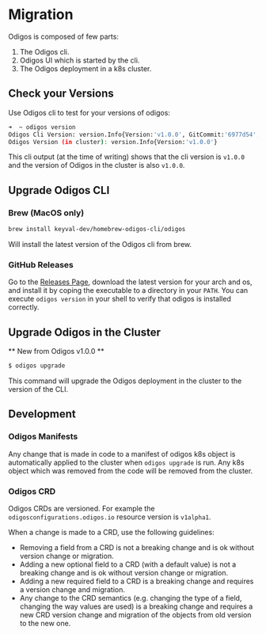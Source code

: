 # Migration

Odigos is composed of few parts:
1. The Odigos cli.
1. Odigos UI which is started by the cli.
1. The Odigos deployment in a k8s cluster.

## Check your Versions

Use Odigos cli to test for your versions of odigos:
```bash
➜  ~ odigos version
Odigos Cli Version: version.Info{Version:'v1.0.0', GitCommit:'6977d54', BuildDate:'2023-10-31T12:44:18Z'}
Odigos Version (in cluster): version.Info{Version:'v1.0.0'}
```

This cli output (at the time of writing) shows that the cli version is `v1.0.0` and the version of Odigos in the cluster is also `v1.0.0`. 

## Upgrade Odigos CLI

### Brew (MacOS only)

```sh
brew install keyval-dev/homebrew-odigos-cli/odigos
```

Will install the latest version of the Odigos cli from brew.

### GitHub Releases

Go to the [Releases Page](https://github.com/keyval-dev/odigos/releases), download the latest version for your arch and os, and install it by coping the executable to a directory in your `PATH`. You can execute `odigos version` in your shell to verify that odigos is installed correctly.

## Upgrade Odigos in the Cluster

** New from Odigos v1.0.0 **

```sh
$ odigos upgrade
```

This command will upgrade the Odigos deployment in the cluster to the version of the CLI.

## Development

### Odigos Manifests

Any change that is made in code to a manifest of odigos k8s object is automatically applied to the cluster when `odigos upgrade` is run. Any k8s object which was removed from the code will be removed from the cluster.

### Odigos CRD

Odigos CRDs are versioned. For example the `odigosconfigurations.odigos.io` resource version is `v1alpha1`.

When a change is made to a CRD, use the following guidelines:
- Removing a field from a CRD is not a breaking change and is ok without version change or migration.
- Adding a new optional field to a CRD (with a default value) is not a breaking change and is ok without version change or migration.
- Adding a new required field to a CRD is a breaking change and requires a version change and migration.
- Any change to the CRD semantics (e.g. changing the type of a field, changing the way values are used) is a breaking change and requires a new CRD version change and migration of the objects from old version to the new one.
